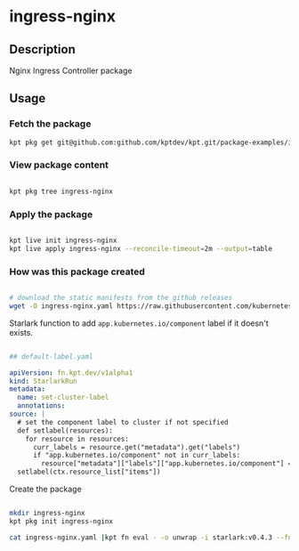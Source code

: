 # ingress-nginx

## Description

Nginx Ingress Controller package

## Usage

### Fetch the package

```sh
kpt pkg get git@github.com:github.com/kptdev/kpt.git/package-examples/ingress-nginx ingress-nginx
```

### View package content

```sh

kpt pkg tree ingress-nginx

```

### Apply the package

```sh

kpt live init ingress-nginx
kpt live apply ingress-nginx --reconcile-timeout=2m --output=table

```

### How was this package created

```sh

# download the static manifests from the github releases
wget -O ingress-nginx.yaml https://raw.githubusercontent.com/kubernetes/ingress-nginx/controller-v1.3.0/deploy/static/provider/cloud/deploy.yaml

```

Starlark function to add `app.kubernetes.io/component` label if it doesn't exists.

```yaml

## default-label.yaml

apiVersion: fn.kpt.dev/v1alpha1
kind: StarlarkRun
metadata:
  name: set-cluster-label
  annotations:
source: |
  # set the component label to cluster if not specified
  def setlabel(resources):
    for resource in resources:
      curr_labels = resource.get("metadata").get("labels")
      if "app.kubernetes.io/component" not in curr_labels:
        resource["metadata"]["labels"]["app.kubernetes.io/component"] = "controller"
  setlabel(ctx.resource_list["items"])
```

Create the package

```sh

mkdir ingress-nginx
kpt pkg init ingress-nginx

cat ingress-nginx.yaml |kpt fn eval - -o unwrap -i starlark:v0.4.3 --fn-config default-label.yaml| kubectl-slice  --template '{{ index "app.kubernetes.io/component" .metadata.labels }}/{{.kind | lower}}-{{.metadata.name|dottodash}}.yaml' -o ingress-nginx --dry-run

```